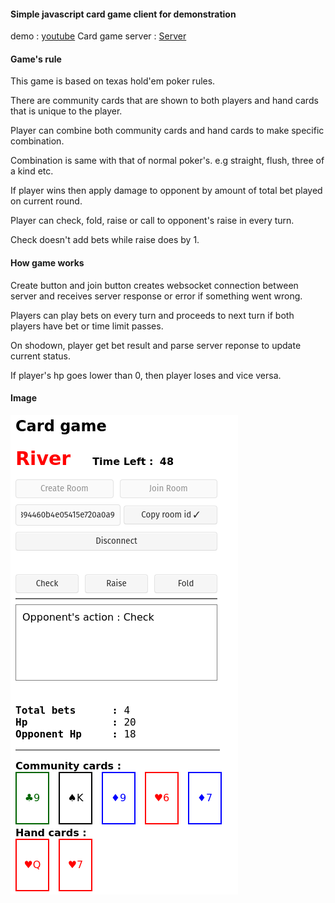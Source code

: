 #### Simple javascript card game client for demonstration

demo : [youtube](https://youtu.be/eTygwHH1sW4)
Card game server : [Server](https://github.com/simhyeon/cardserver)

#### Game's rule

This game is based on texas hold'em poker rules.

There are community cards that are shown to both players and hand cards that is unique to the player.

Player can combine both community cards and hand cards to make specific combination.

Combination is same with that of normal poker's. e.g straight, flush, three of a kind etc.

If player wins then apply damage to opponent by amount of total bet played on current round.

Player can check, fold, raise or call to opponent's raise in every turn.

Check doesn't add bets while raise does by 1.

#### How game works

Create button and join button creates websocket connection between server and receives server response or error if something went wrong.

Players can play bets on every turn and proceeds to next turn if both players have bet or time limit passes.

On shodown, player get bet result and parse server reponse to update current status.

If player's hp goes lower than 0, then player loses and vice versa.

#### Image

![Game Image](./img/demo.png)
